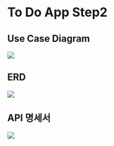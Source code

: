 <h1>To Do App Step2</h1>

<h2>Use Case Diagram</h2>
<img src="https://github.com/tlsgkdns/todoApp/assets/24753709/fdb8f0de-26d5-4921-b53f-111e4f1aa8c7">
<h2>ERD</h2>
<img src="https://github.com/tlsgkdns/todoApp/assets/24753709/38f0f804-15fe-4251-815a-d332bdcea12f">
<h2>API 명세서</h2>
<img src="https://github.com/tlsgkdns/todoApp/assets/24753709/e0621800-fdee-471c-b219-577c26575893">
